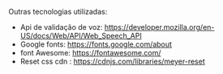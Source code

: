 Outras tecnologias utilizadas: 
- Api de validação de voz: https://developer.mozilla.org/en-US/docs/Web/API/Web_Speech_API
- Google fonts: https://fonts.google.com/about
- font Awesome: https://fontawesome.com/
- Reset css cdn : https://cdnjs.com/libraries/meyer-reset
